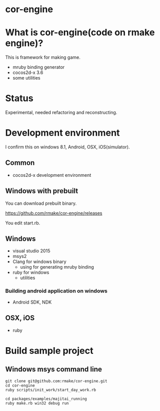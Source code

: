 cor-engine
==========

# What is cor-engine(code on rmake engine)?

This is framework for making game.

- mruby binding generator
- cocos2d-x 3.6
- some utilities

# Status

Experimental, needed refactoring and reconstructing.

# Development environment

I confirm this on windows 8.1, Android, OSX, iOS(simulator).

## Common

- cocos2d-x development environment


## Windows with prebuilt

You can download prebuilt binary.

https://github.com/rmake/cor-engine/releases

You edit start.rb.

## Windows

- visual studio 2015
- msys2
- Clang for windows binary
   - using for generating mruby binding
- ruby for windows
   - utilities

### Building android application on windows

- Android SDK, NDK

## OSX, iOS

- ruby


# Build sample project

## Windows msys command line

```
git clone git@github.com:rmake/cor-engine.git
cd cor-engine
ruby scripts/init_work/start_day_work.rb

cd packages/examples/majitai_running
ruby make.rb win32 debug run

```



